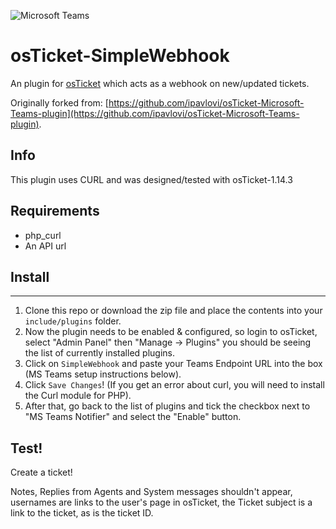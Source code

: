![Microsoft Teams](https://developer.microsoft.com/en-us/graph/blogs/wp-content/uploads/2018/11/Teams-Dev-Logo-900x360.png)

osTicket-SimpleWebhook
==============
An plugin for [osTicket](https://osticket.com) which acts as a webhook on new/updated tickets.

Originally forked from: [https://github.com/ipavlovi/osTicket-Microsoft-Teams-plugin](https://github.com/ipavlovi/osTicket-Microsoft-Teams-plugin).

Info
------
This plugin uses CURL and was designed/tested with osTicket-1.14.3

## Requirements
- php_curl
- An API url

## Install
--------
1. Clone this repo or download the zip file and place the contents into your `include/plugins` folder.
2. Now the plugin needs to be enabled & configured, so login to osTicket, select "Admin Panel" then "Manage -> Plugins" you should be seeing the list of currently installed plugins.
3. Click on `SimpleWebhook` and paste your Teams Endpoint URL into the box (MS Teams setup instructions below). 
4. Click `Save Changes`! (If you get an error about curl, you will need to install the Curl module for PHP). 
5. After that, go back to the list of plugins and tick the checkbox next to "MS Teams Notifier" and select the "Enable" button.

## Test!
Create a ticket!

Notes, Replies from Agents and System messages shouldn't appear, usernames are links to the user's page 
in osTicket, the Ticket subject is a link to the ticket, as is the ticket ID. 
